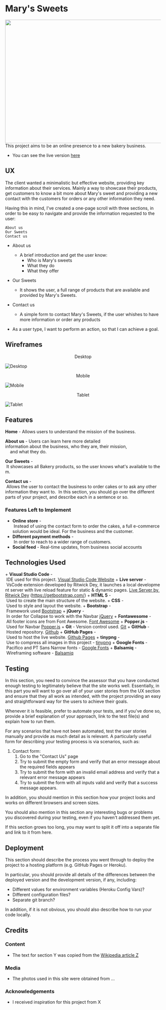 # Mary's Sweets

<img width="1000" height="400" src="https://github.com/Brainvibe/Milestone1/blob/master/assets/images/page_preview.png">
This project aims to be an online presence to a new bakery business.

- You can see the live version [here](https://brainvibe.github.io/Milestone1/)
 
## UX
 
The client wanted a minimalistic but effective website, providing key information about their services.
Mainly a way to showcase their products, get customers to know a bit more about Mary's sweet and providing a new contact with the customers for orders or any other information they need. 

Having this in mind, I've created a one-page scroll with three sections, in order to be easy to navigate and provide the information requested to the user: 

    About us
    Our Sweets
    Contact us

- About us
    - A brief introduction and get the user know:
      - Who is Mary's sweets
      - What they do
      - What they offer
    
- Our Sweets
    - It shows the user, a full range of products that are available and provided by Mary's Sweets.

- Contact us
    - A simple form to contact Mary's Sweets, if the user whishes to have more information or order any products 

- As a user type, I want to perform an action, so that I can achieve a goal.

## Wireframes
<p align="center">
Desktop
</p>

![Desktop](https://github.com/Brainvibe/Milestone1/blob/master/wireframes/Desktop.png)

<p align="center">
Mobile
</p>

![Mobile](https://github.com/Brainvibe/Milestone1/blob/master/wireframes/Mobile.png)

<p align="center">
Tablet
</p>

![Tablet](https://github.com/Brainvibe/Milestone1/blob/master/wireframes/Tablet.png)


## Features

**Home** - Allows users to understand the mission of the business.


**About us** - Users can learn here more detailed information about the business, who they are, their mission, 
    and what they do. 

**Our Sweets** - It showcases all Bakery products, so the user knows what's available to them. 


**Contact us** - Allows the user to contact the business to order cakes or to ask any other information they want to. 
In this section, you should go over the different parts of your project, and describe each in a sentence or so.
 


### Features Left to Implement
- **Online store** - Instead of using the contact form to order the cakes, a full e-commerce solution would be ideal. For the business and the customer. 
    
- **Different payment methods** - In order to reach to a wider range of customers. 
    
- **Social feed** - Real-time updates, from business social accounts 

## Technologies Used

+ **Visual Studio Code** - IDE used for this project. [Visual Studio Code Website](https://code.visualstudio.com/)
+ **Live server** - VsCode extension developed by Ritwick Dey, it launches a local development server with live reload feature for static & dynamic pages. [Live Server by Ritwick Dey](https://marketplace.visualstudio.com/items?itemName=ritwickdey.LiveServer)
(https://getbootstrap.com/)
+ **HTML 5** - Used to create the main structure of the website.
+ **CSS** - Used to style and layout the website.
+ **Bootstrap** - Framework used [Bootstrap](https://getbootstrap.com/)
+ **jQuery** - In order for Collapse to work with the Navbar [jQuery](https://jquery.com/)
+ **Fontawesome** - All footer icons are from Font Awesome. [Font Awesome](https://fontawesome.com/)
+ **Popper.js** - Used for Navbar [Popper.js](https://popper.js.org/)
+ **Git** - Version control used. [Git](https://git-scm.com/)
+ **GitHub** - Hosted repository. [Github](https://github.com/)
+ **GitHub Pages** - Used to host the live website. [Github Pages](https://pages.github.com/)
+ **tinypng** - Use to compress all images in this project - [tinypng](https://tinypng.com/)
+ **Google Fonts** - Pacifico and PT Sans Narrow fonts - [Google Fonts](https://fonts.google.com/)
+ **Balsamiq** - Wireframing software - [Balsamiq](https://balsamiq.com/) 



## Testing

In this section, you need to convince the assessor that you have conducted enough testing to legitimately believe that the site works well. Essentially, in this part you will want to go over all of your user stories from the UX section and ensure that they all work as intended, with the project providing an easy and straightforward way for the users to achieve their goals.

Whenever it is feasible, prefer to automate your tests, and if you've done so, provide a brief explanation of your approach, link to the test file(s) and explain how to run them.

For any scenarios that have not been automated, test the user stories manually and provide as much detail as is relevant. A particularly useful form for describing your testing process is via scenarios, such as:

1. Contact form:
    1. Go to the "Contact Us" page
    2. Try to submit the empty form and verify that an error message about the required fields appears
    3. Try to submit the form with an invalid email address and verify that a relevant error message appears
    4. Try to submit the form with all inputs valid and verify that a success message appears.

In addition, you should mention in this section how your project looks and works on different browsers and screen sizes.

You should also mention in this section any interesting bugs or problems you discovered during your testing, even if you haven't addressed them yet.

If this section grows too long, you may want to split it off into a separate file and link to it from here.

## Deployment

This section should describe the process you went through to deploy the project to a hosting platform (e.g. GitHub Pages or Heroku).

In particular, you should provide all details of the differences between the deployed version and the development version, if any, including:
- Different values for environment variables (Heroku Config Vars)?
- Different configuration files?
- Separate git branch?

In addition, if it is not obvious, you should also describe how to run your code locally.


## Credits

### Content
- The text for section Y was copied from the [Wikipedia article Z](https://en.wikipedia.org/wiki/Z)

### Media
- The photos used in this site were obtained from ...

### Acknowledgements

- I received inspiration for this project from X
